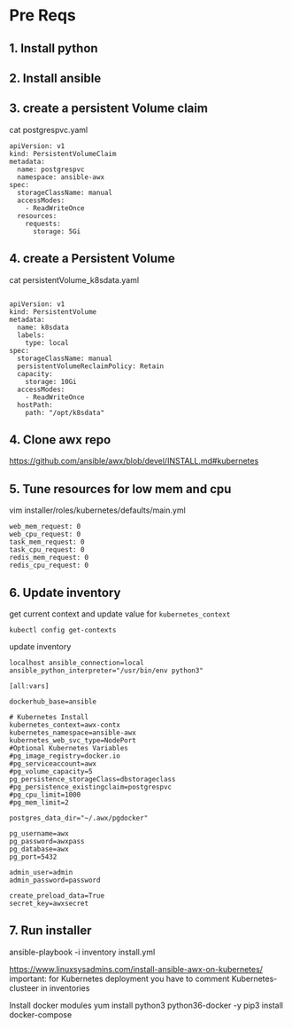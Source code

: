 # Pre Reqs

## 1.	Install python
## 2.	Install ansible
## 3.	create a persistent Volume claim
cat postgrespvc.yaml

```
apiVersion: v1
kind: PersistentVolumeClaim
metadata:
  name: postgrespvc
  namespace: ansible-awx
spec:
  storageClassName: manual
  accessModes:
    - ReadWriteOnce
  resources:
    requests:
      storage: 5Gi
```
## 4. create a Persistent Volume
cat persistentVolume_k8sdata.yaml
```

apiVersion: v1
kind: PersistentVolume
metadata:
  name: k8sdata
  labels:
    type: local
spec:
  storageClassName: manual
  persistentVolumeReclaimPolicy: Retain
  capacity:
    storage: 10Gi
  accessModes:
    - ReadWriteOnce
  hostPath:
    path: "/opt/k8sdata"

```
## 4. Clone awx repo
https://github.com/ansible/awx/blob/devel/INSTALL.md#kubernetes

## 5.	Tune resources for low mem and cpu
vim installer/roles/kubernetes/defaults/main.yml

```
web_mem_request: 0
web_cpu_request: 0
task_mem_request: 0
task_cpu_request: 0
redis_mem_request: 0
redis_cpu_request: 0
```
## 6. Update inventory

get current context and update value for `kubernetes_context`

```
kubectl config get-contexts
```

update inventory
```
localhost ansible_connection=local ansible_python_interpreter="/usr/bin/env python3"

[all:vars]

dockerhub_base=ansible

# Kubernetes Install
kubernetes_context=awx-contx 
kubernetes_namespace=ansible-awx
kubernetes_web_svc_type=NodePort
#Optional Kubernetes Variables
#pg_image_registry=docker.io
#pg_serviceaccount=awx
#pg_volume_capacity=5
pg_persistence_storageClass=dbstorageclass
#pg_persistence_existingclaim=postgrespvc
#pg_cpu_limit=1000
#pg_mem_limit=2

postgres_data_dir="~/.awx/pgdocker"

pg_username=awx
pg_password=awxpass
pg_database=awx
pg_port=5432

admin_user=admin
admin_password=password

create_preload_data=True
secret_key=awxsecret
```
## 7.	Run installer

ansible-playbook -i inventory install.yml

https://www.linuxsysadmins.com/install-ansible-awx-on-kubernetes/
important: for Kubernetes deployment
you have to comment Kubernetes-clusteer in inventories


Install docker modules
yum install python3 python36-docker -y
pip3 install docker-compose
